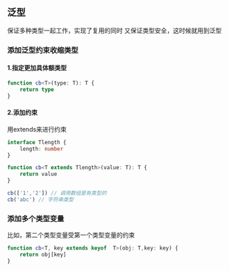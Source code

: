 ## 泛型
保证多种类型一起工作，实现了复用的同时 又保证类型安全，这时候就用到泛型
### 添加泛型约束收缩类型
#### 1.指定更加具体额类型
```ts
function cb<T>(type: T): T {
    return type
}
```

#### 2.添加约束
用extends来进行约束
```ts
interface Tlength {
    length: number
}

function cb<T extends Tlength>(value: T): T {
    return value
}

cb(['1','2']) // 调用数组是有类型的
cb('abc') // 字符串类型
```

### 添加多个类型变量
比如，第二个类型变量受第一个类型变量的约束
```ts
function cb<T, key extends keyof  T>(obj: T,key: key) {
    return obj[key]
}
```
